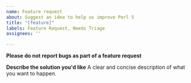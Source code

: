 ```yaml
---
name: Feature request
about: Suggest an idea to help us improve Perl 5
title: "[feature]"
labels: Feature Request, Needs Triage
assignees: ''

---
```


**Please do not report bugs as part of a feature request**

**Describe the solution you'd like**
A clear and concise description of what you want to happen.
